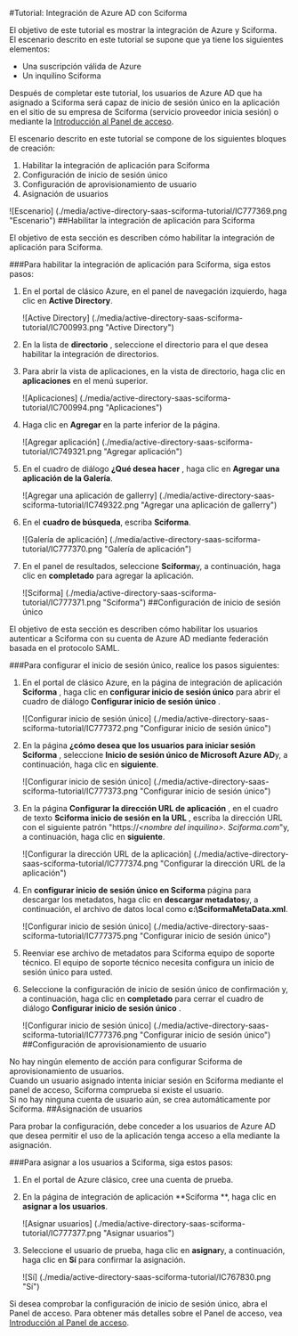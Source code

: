 <properties 
    pageTitle="Tutorial: Integración de Azure Active Directory con Sciforma | Microsoft Azure" 
    description="Aprenda a usar Sciforma con Azure Active Directory para habilitar el inicio de sesión único, aprovisionamiento automatizado y mucho más." 
    services="active-directory" 
    authors="jeevansd"  
    documentationCenter="na" 
    manager="femila"/>
<tags 
    ms.service="active-directory" 
    ms.devlang="na" 
    ms.topic="article" 
    ms.tgt_pltfrm="na" 
    ms.workload="identity" 
    ms.date="09/26/2016" 
    ms.author="jeedes" />

#<a name="tutorial-azure-ad-integration-with-sciforma"></a>Tutorial: Integración de Azure AD con Sciforma
  
El objetivo de este tutorial es mostrar la integración de Azure y Sciforma.  
El escenario descrito en este tutorial se supone que ya tiene los siguientes elementos:

-   Una suscripción válida de Azure
-   Un inquilino Sciforma
  
Después de completar este tutorial, los usuarios de Azure AD que ha asignado a Sciforma será capaz de inicio de sesión único en la aplicación en el sitio de su empresa de Sciforma (servicio proveedor inicia sesión) o mediante la [Introducción al Panel de acceso](active-directory-saas-access-panel-introduction.md).
  
El escenario descrito en este tutorial se compone de los siguientes bloques de creación:

1.  Habilitar la integración de aplicación para Sciforma
2.  Configuración de inicio de sesión único
3.  Configuración de aprovisionamiento de usuario
4.  Asignación de usuarios

![Escenario] (./media/active-directory-saas-sciforma-tutorial/IC777369.png "Escenario")
##<a name="enabling-the-application-integration-for-sciforma"></a>Habilitar la integración de aplicación para Sciforma
  
El objetivo de esta sección es describen cómo habilitar la integración de aplicación para Sciforma.

###<a name="to-enable-the-application-integration-for-sciforma-perform-the-following-steps"></a>Para habilitar la integración de aplicación para Sciforma, siga estos pasos:

1.  En el portal de clásico Azure, en el panel de navegación izquierdo, haga clic en **Active Directory**.

    ![Active Directory] (./media/active-directory-saas-sciforma-tutorial/IC700993.png "Active Directory")

2.  En la lista de **directorio** , seleccione el directorio para el que desea habilitar la integración de directorios.

3.  Para abrir la vista de aplicaciones, en la vista de directorio, haga clic en **aplicaciones** en el menú superior.

    ![Aplicaciones] (./media/active-directory-saas-sciforma-tutorial/IC700994.png "Aplicaciones")

4.  Haga clic en **Agregar** en la parte inferior de la página.

    ![Agregar aplicación] (./media/active-directory-saas-sciforma-tutorial/IC749321.png "Agregar aplicación")

5.  En el cuadro de diálogo **¿Qué desea hacer** , haga clic en **Agregar una aplicación de la Galería**.

    ![Agregar una aplicación de gallerry] (./media/active-directory-saas-sciforma-tutorial/IC749322.png "Agregar una aplicación de gallerry")

6.  En el **cuadro de búsqueda**, escriba **Sciforma**.

    ![Galería de aplicación] (./media/active-directory-saas-sciforma-tutorial/IC777370.png "Galería de aplicación")

7.  En el panel de resultados, seleccione **Sciforma**y, a continuación, haga clic en **completado** para agregar la aplicación.

    ![Sciforma] (./media/active-directory-saas-sciforma-tutorial/IC777371.png "Sciforma")
##<a name="configuring-single-sign-on"></a>Configuración de inicio de sesión único
  
El objetivo de esta sección es describen cómo habilitar los usuarios autenticar a Sciforma con su cuenta de Azure AD mediante federación basada en el protocolo SAML.

###<a name="to-configure-single-sign-on-perform-the-following-steps"></a>Para configurar el inicio de sesión único, realice los pasos siguientes:

1.  En el portal de clásico Azure, en la página de integración de aplicación **Sciforma** , haga clic en **configurar inicio de sesión único** para abrir el cuadro de diálogo **Configurar inicio de sesión único** .

    ![Configurar inicio de sesión único] (./media/active-directory-saas-sciforma-tutorial/IC777372.png "Configurar inicio de sesión único")

2.  En la página **¿cómo desea que los usuarios para iniciar sesión Sciforma** , seleccione **Inicio de sesión único de Microsoft Azure AD**y, a continuación, haga clic en **siguiente**.

    ![Configurar inicio de sesión único] (./media/active-directory-saas-sciforma-tutorial/IC777373.png "Configurar inicio de sesión único")

3.  En la página **Configurar la dirección URL de aplicación** , en el cuadro de texto **Sciforma inicio de sesión en la URL** , escriba la dirección URL con el siguiente patrón "https://*\<nombre del inquilino\>. Sciforma.com*"y, a continuación, haga clic en **siguiente**.

    ![Configurar la dirección URL de la aplicación] (./media/active-directory-saas-sciforma-tutorial/IC777374.png "Configurar la dirección URL de la aplicación")

4.  En **configurar inicio de sesión único en Sciforma** página para descargar los metadatos, haga clic en **descargar metadatos**y, a continuación, el archivo de datos local como **c:\\SciformaMetaData.xml**.

    ![Configurar inicio de sesión único] (./media/active-directory-saas-sciforma-tutorial/IC777375.png "Configurar inicio de sesión único")

5.  Reenviar ese archivo de metadatos para Sciforma equipo de soporte técnico. El equipo de soporte técnico necesita configura un inicio de sesión único para usted.

6.  Seleccione la configuración de inicio de sesión único de confirmación y, a continuación, haga clic en **completado** para cerrar el cuadro de diálogo **Configurar inicio de sesión único** .

    ![Configurar inicio de sesión único] (./media/active-directory-saas-sciforma-tutorial/IC777376.png "Configurar inicio de sesión único")
##<a name="configuring-user-provisioning"></a>Configuración de aprovisionamiento de usuario
  
No hay ningún elemento de acción para configurar Sciforma de aprovisionamiento de usuarios.  
Cuando un usuario asignado intenta iniciar sesión en Sciforma mediante el panel de acceso, Sciforma comprueba si existe el usuario.  
Si no hay ninguna cuenta de usuario aún, se crea automáticamente por Sciforma.
##<a name="assigning-users"></a>Asignación de usuarios
  
Para probar la configuración, debe conceder a los usuarios de Azure AD que desea permitir el uso de la aplicación tenga acceso a ella mediante la asignación.

###<a name="to-assign-users-to-sciforma-perform-the-following-steps"></a>Para asignar a los usuarios a Sciforma, siga estos pasos:

1.  En el portal de Azure clásico, cree una cuenta de prueba.

2.  En la página de integración de aplicación **Sciforma **, haga clic en **asignar a los usuarios**.

    ![Asignar usuarios] (./media/active-directory-saas-sciforma-tutorial/IC777377.png "Asignar usuarios")

3.  Seleccione el usuario de prueba, haga clic en **asignar**y, a continuación, haga clic en **Sí** para confirmar la asignación.

    ![Sí] (./media/active-directory-saas-sciforma-tutorial/IC767830.png "Sí")
  
Si desea comprobar la configuración de inicio de sesión único, abra el Panel de acceso. Para obtener más detalles sobre el Panel de acceso, vea [Introducción al Panel de acceso](active-directory-saas-access-panel-introduction.md).